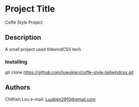 # Project Title

Coffe Style Project

## Description

A small project used tildwindCSS tech 

### Installing

git clone https://github.com/luwukien/coffe-style-tailwindcss.git


## Authors

ChiKien Luu
e-mail: Luukien2910@gmail.com


